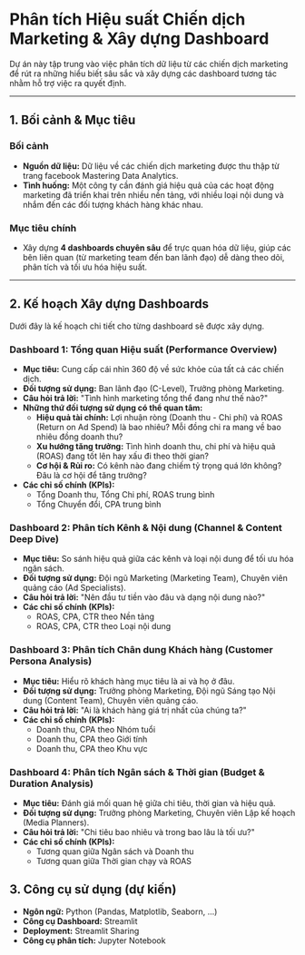 # Phân tích Hiệu suất Chiến dịch Marketing & Xây dựng Dashboard

Dự án này tập trung vào việc phân tích dữ liệu từ các chiến dịch marketing để rút ra những hiểu biết sâu sắc và xây dựng các dashboard tương tác nhằm hỗ trợ việc ra quyết định.

---

## 1. Bối cảnh & Mục tiêu

### Bối cảnh
- **Nguồn dữ liệu:** Dữ liệu về các chiến dịch marketing được thu thập từ trang facebook Mastering Data Analytics.
- **Tình huống:** Một công ty cần đánh giá hiệu quả của các hoạt động marketing đã triển khai trên nhiều nền tảng, với nhiều loại nội dung và nhắm đến các đối tượng khách hàng khác nhau.

### Mục tiêu chính
- Xây dựng **4 dashboards chuyên sâu** để trực quan hóa dữ liệu, giúp các bên liên quan (từ marketing team đến ban lãnh đạo) dễ dàng theo dõi, phân tích và tối ưu hóa hiệu suất.

---

## 2. Kế hoạch Xây dựng Dashboards

Dưới đây là kế hoạch chi tiết cho từng dashboard sẽ được xây dựng.

### Dashboard 1: Tổng quan Hiệu suất (Performance Overview)
*   **Mục tiêu:** Cung cấp cái nhìn 360 độ về sức khỏe của tất cả các chiến dịch.
*   **Đối tượng sử dụng:** Ban lãnh đạo (C-Level), Trưởng phòng Marketing.
*   **Câu hỏi trả lời:** "Tình hình marketing tổng thể đang như thế nào?"
*   **Những thứ đối tượng sử dụng có thể quan tâm:**
    -   **Hiệu quả tài chính:** Lợi nhuận ròng (Doanh thu - Chi phí) và ROAS (Return on Ad Spend) là bao nhiêu? Mỗi đồng chi ra mang về bao nhiêu đồng doanh thu?
    -   **Xu hướng tăng trưởng:** Tình hình doanh thu, chi phí và hiệu quả (ROAS) đang tốt lên hay xấu đi theo thời gian?
    -   **Cơ hội & Rủi ro:** Có kênh nào đang chiếm tỷ trọng quá lớn không? Đâu là cơ hội để tăng trưởng?
*   **Các chỉ số chính (KPIs):**
    -   Tổng Doanh thu, Tổng Chi phí, ROAS trung bình
    -   Tổng Chuyển đổi, CPA trung bình

### Dashboard 2: Phân tích Kênh & Nội dung (Channel & Content Deep Dive)
*   **Mục tiêu:** So sánh hiệu quả giữa các kênh và loại nội dung để tối ưu hóa ngân sách.
*   **Đối tượng sử dụng:** Đội ngũ Marketing (Marketing Team), Chuyên viên quảng cáo (Ad Specialists).
*   **Câu hỏi trả lời:** "Nên đầu tư tiền vào đâu và dạng nội dung nào?"
*   **Các chỉ số chính (KPIs):**
    -   ROAS, CPA, CTR theo Nền tảng
    -   ROAS, CPA, CTR theo Loại nội dung

### Dashboard 3: Phân tích Chân dung Khách hàng (Customer Persona Analysis)
*   **Mục tiêu:** Hiểu rõ khách hàng mục tiêu là ai và họ ở đâu.
*   **Đối tượng sử dụng:** Trưởng phòng Marketing, Đội ngũ Sáng tạo Nội dung (Content Team), Chuyên viên quảng cáo.
*   **Câu hỏi trả lời:** "Ai là khách hàng giá trị nhất của chúng ta?"
*   **Các chỉ số chính (KPIs):**
    -   Doanh thu, CPA theo Nhóm tuổi
    -   Doanh thu, CPA theo Giới tính
    -   Doanh thu, CPA theo Khu vực

### Dashboard 4: Phân tích Ngân sách & Thời gian (Budget & Duration Analysis)
*   **Mục tiêu:** Đánh giá mối quan hệ giữa chi tiêu, thời gian và hiệu quả.
*   **Đối tượng sử dụng:** Trưởng phòng Marketing, Chuyên viên Lập kế hoạch (Media Planners).
*   **Câu hỏi trả lời:** "Chi tiêu bao nhiêu và trong bao lâu là tối ưu?"
*   **Các chỉ số chính (KPIs):**
    -   Tương quan giữa Ngân sách và Doanh thu
    -   Tương quan giữa Thời gian chạy và ROAS

## 3. Công cụ sử dụng (dự kiến)
- **Ngôn ngữ:** Python (Pandas, Matplotlib, Seaborn, ...)
- **Công cụ Dashboard:** Streamlit
- **Deployment:** Streamlit Sharing
- **Công cụ phân tích:** Jupyter Notebook
